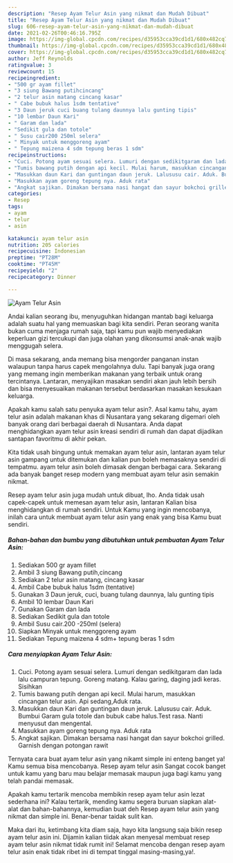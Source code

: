 ```yaml
---
description: "Resep Ayam Telur Asin yang nikmat dan Mudah Dibuat"
title: "Resep Ayam Telur Asin yang nikmat dan Mudah Dibuat"
slug: 606-resep-ayam-telur-asin-yang-nikmat-dan-mudah-dibuat
date: 2021-02-26T00:46:16.795Z
image: https://img-global.cpcdn.com/recipes/d35953cca39cd1d1/680x482cq70/ayam-telur-asin-foto-resep-utama.jpg
thumbnail: https://img-global.cpcdn.com/recipes/d35953cca39cd1d1/680x482cq70/ayam-telur-asin-foto-resep-utama.jpg
cover: https://img-global.cpcdn.com/recipes/d35953cca39cd1d1/680x482cq70/ayam-telur-asin-foto-resep-utama.jpg
author: Jeff Reynolds
ratingvalue: 3
reviewcount: 15
recipeingredient:
- "500 gr ayam fillet"
- "3 siung Bawang putihcincang"
- "2 telur asin matang cincang kasar"
- " Cabe bubuk halus 1sdm tentative"
- "3 Daun jeruk cuci buang tulang daunnya lalu gunting tipis"
- "10 lembar Daun Kari"
- " Garam dan lada"
- "Sedikit gula dan totole"
- " Susu cair200 250ml selera"
- " Minyak untuk menggoreng ayam"
- " Tepung maizena 4 sdm tepung beras 1 sdm"
recipeinstructions:
- "Cuci. Potong ayam sesuai selera. Lumuri dengan sedikitgaram dan lada lalu campuran tepung. Goreng matang. Kalau garing, daging jadi keras. Sisihkan"
- "Tumis bawang putih dengan api kecil. Mulai harum, masukkan cincangan telur asin. Api sedang,Aduk rata."
- "Masukkan daun Kari dan guntingan daun jeruk. Lalususu cair. Aduk. Bumbui Garam gula totole dan bubuk cabe halus.Test rasa. Nanti menyusut dan mengental."
- "Masukkan ayam goreng tepung nya. Aduk rata"
- "Angkat sajikan. Dimakan bersama nasi hangat dan sayur bokchoi grilled. Garnish dengan potongan rawit"
categories:
- Resep
tags:
- ayam
- telur
- asin

katakunci: ayam telur asin 
nutrition: 205 calories
recipecuisine: Indonesian
preptime: "PT28M"
cooktime: "PT45M"
recipeyield: "2"
recipecategory: Dinner

---
```



![Ayam Telur Asin](https://img-global.cpcdn.com/recipes/d35953cca39cd1d1/680x482cq70/ayam-telur-asin-foto-resep-utama.jpg)

Andai kalian seorang ibu, menyuguhkan hidangan mantab bagi keluarga adalah suatu hal yang memuaskan bagi kita sendiri. Peran seorang  wanita bukan cuma menjaga rumah saja, tapi kamu pun wajib menyediakan keperluan gizi tercukupi dan juga olahan yang dikonsumsi anak-anak wajib menggugah selera.

Di masa  sekarang, anda memang bisa mengorder panganan instan walaupun tanpa harus capek mengolahnya dulu. Tapi banyak juga orang yang memang ingin memberikan makanan yang terbaik untuk orang tercintanya. Lantaran, menyajikan masakan sendiri akan jauh lebih bersih dan bisa menyesuaikan makanan tersebut berdasarkan masakan kesukaan keluarga. 



Apakah kamu salah satu penyuka ayam telur asin?. Asal kamu tahu, ayam telur asin adalah makanan khas di Nusantara yang sekarang digemari oleh banyak orang dari berbagai daerah di Nusantara. Anda dapat menghidangkan ayam telur asin kreasi sendiri di rumah dan dapat dijadikan santapan favoritmu di akhir pekan.

Kita tidak usah bingung untuk memakan ayam telur asin, lantaran ayam telur asin gampang untuk ditemukan dan kalian pun boleh memasaknya sendiri di tempatmu. ayam telur asin boleh dimasak dengan berbagai cara. Sekarang ada banyak banget resep modern yang membuat ayam telur asin semakin nikmat.

Resep ayam telur asin juga mudah untuk dibuat, lho. Anda tidak usah capek-capek untuk memesan ayam telur asin, lantaran Kalian bisa menghidangkan di rumah sendiri. Untuk Kamu yang ingin mencobanya, inilah cara untuk membuat ayam telur asin yang enak yang bisa Kamu buat sendiri.

<!--inarticleads1-->

##### Bahan-bahan dan bumbu yang dibutuhkan untuk pembuatan Ayam Telur Asin:

1. Sediakan 500 gr ayam fillet
1. Ambil 3 siung Bawang putih,cincang
1. Sediakan 2 telur asin matang, cincang kasar
1. Ambil  Cabe bubuk halus 1sdm (tentative)
1. Gunakan 3 Daun jeruk, cuci, buang tulang daunnya, lalu gunting tipis
1. Ambil 10 lembar Daun Kari
1. Gunakan  Garam dan lada
1. Sediakan Sedikit gula dan totole
1. Ambil  Susu cair.200 -250ml (selera)
1. Siapkan  Minyak untuk menggoreng ayam
1. Sediakan  Tepung maizena 4 sdm+ tepung beras 1 sdm




<!--inarticleads2-->

##### Cara menyiapkan Ayam Telur Asin:

1. Cuci. Potong ayam sesuai selera. Lumuri dengan sedikitgaram dan lada lalu campuran tepung. Goreng matang. Kalau garing, daging jadi keras. Sisihkan
1. Tumis bawang putih dengan api kecil. Mulai harum, masukkan cincangan telur asin. Api sedang,Aduk rata.
1. Masukkan daun Kari dan guntingan daun jeruk. Lalususu cair. Aduk. Bumbui Garam gula totole dan bubuk cabe halus.Test rasa. Nanti menyusut dan mengental.
1. Masukkan ayam goreng tepung nya. Aduk rata
1. Angkat sajikan. Dimakan bersama nasi hangat dan sayur bokchoi grilled. Garnish dengan potongan rawit




Ternyata cara buat ayam telur asin yang nikamt simple ini enteng banget ya! Kamu semua bisa mencobanya. Resep ayam telur asin Sangat cocok banget untuk kamu yang baru mau belajar memasak maupun juga bagi kamu yang telah pandai memasak.

Apakah kamu tertarik mencoba membikin resep ayam telur asin lezat sederhana ini? Kalau tertarik, mending kamu segera buruan siapkan alat-alat dan bahan-bahannya, kemudian buat deh Resep ayam telur asin yang nikmat dan simple ini. Benar-benar taidak sulit kan. 

Maka dari itu, ketimbang kita diam saja, hayo kita langsung saja bikin resep ayam telur asin ini. Dijamin kalian tiidak akan menyesal membuat resep ayam telur asin nikmat tidak rumit ini! Selamat mencoba dengan resep ayam telur asin enak tidak ribet ini di tempat tinggal masing-masing,ya!.

